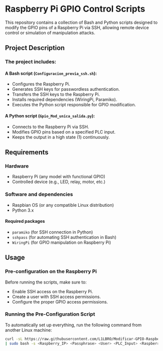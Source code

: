 # Raspberry Pi GPIO Control Scripts

This repository contains a collection of Bash and Python scripts designed to modify the GPIO pins of a Raspberry Pi via SSH, allowing remote device control or simulation of manipulation attacks.

## Project Description

### The project includes:

#### A Bash script (`Configuracion_previa_ssh.sh`):

- Configures the Raspberry Pi.
- Generates SSH keys for passwordless authentication.
- Transfers the SSH keys to the Raspberry Pi.
- Installs required dependencies (WiringPi, Paramiko).
- Executes the Python script responsible for GPIO modification.

#### A Python script (`Gpio_Mod_unica_salida.py`):

- Connects to the Raspberry Pi via SSH.
- Modifies GPIO pins based on a specified PLC input.
- Keeps the output in a high state (1) continuously.

## Requirements

### Hardware

- Raspberry Pi (any model with functional GPIO)
- Controlled device (e.g., LED, relay, motor, etc.)

### Software and dependencies

- Raspbian OS (or any compatible Linux distribution)
- Python 3.x

#### Required packages

- `paramiko` (for SSH connection in Python)
- `sshpass` (for automating SSH authentication in Bash)
- `WiringPi` (for GPIO manipulation on Raspberry Pi)

## Usage

### Pre-configuration on the Raspberry Pi

Before running the scripts, make sure to:

- Enable SSH access on the Raspberry Pi.
- Create a user with SSH access permissions.
- Configure the proper GPIO access permissions.

### Running the Pre-Configuration Script

To automatically set up everything, run the following command from another Linux machine:

```bash
curl -sL https://raw.githubusercontent.com/L1LBRO/Modificar-GPIO-Raspberry-Pi/main/Configuracion_previa_ssh.sh \
| sudo bash -s <Raspberry_IP> <Passphrase> <User> <PLC_Input> <Raspberry_Password>

